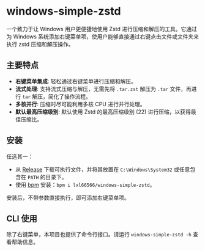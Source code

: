 # windows-simple-zstd

一个致力于让 Windows 用户更便捷地使用 Zstd 进行压缩和解压的工具。它通过为 Windows 系统添加右键菜单项，使用户能够直接通过右键点击文件或文件夹来执行 zstd 压缩和解压操作。

## 主要特点

- **右键菜单集成**: 轻松通过右键菜单进行压缩和解压。
- **流式处理**: 支持流式压缩与解压，无需先将 `.tar.zst` 解压为 `.tar` 文件，再进行 `tar` 解压，简化了操作流程。
- **多核并行**: 压缩时尽可能利用多核 CPU 进行并行处理。
- **默认最高压缩级别**: 默认使用 Zstd 的最高压缩级别 (22) 进行压缩，以获得最佳压缩比。

## 安装

任选其一：

- 从 [Release](https://github.com/lxl66566/windows-simple-zstd/releases) 下载可执行文件，并将其放置在 `C:\Windows\System32` 或任意包含在 `PATH` 的目录下。
- 使用 [bpm](https://github.com/lxl66566/bpm) 安装：`bpm i lxl66566/windows-simple-zstd`。

安装后，不带参数直接执行，即可添加右键菜单项。

## CLI 使用

除了右键菜单，本项目也提供了命令行接口。请运行 `windows-simple-zstd -h` 查看帮助信息。
